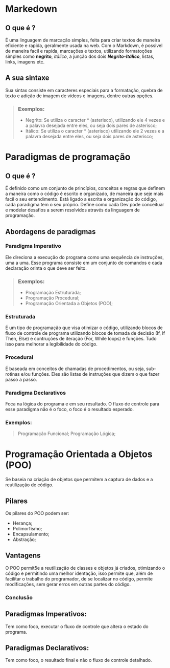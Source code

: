 # Markedown
## O que é ?
 É uma linguagem de marcação simples, feita para criar textos de maneira eficiente e rapida, geralmente usada na web. Com o Markdown, é possivel de maneira facil e rapída, marcações e textos, utilizando formatoções simples como **negrito**, *itálico*, a junção dos dois ***Negrito-Itálico***, listas, links, imagens etc.

## A sua sintaxe
 Sua sintax consiste em caracteres especiais para a formatação, quebra de texto e adição de imagem de vídeos e imagens, dentre outras opções. 

> ### Exemplos:
> * Negrito: Se utiliza o caracter * (asterisco), utilizando ele 4 vezes e a palavra desejada entre eles, ou seja dois pares de asterisco;
> * Itálico: Se utiliza o caracter * (asterisco) utilizando ele 2 vezes e a palavra desejada entre eles, ou seja dois pares de asterisco;

# Paradigmas de programação
## O que é ?
É definido como um conjunto de princípios, conceitos e regras que definem a maneira como o código é escrito e organizado, de maneira que seje mais facíl o seu entendimento. Está ligado a escrita e organização do código, cada paradigma tem o seu próprio. Define como cada Dev pode conceituar e modelar desafios a serem resolvidos através da linguagem de programação.

## Abordagens de paradigmas
### Paradigma Imperativo
Ele direciona a execução do programa como uma sequência de instruções, uma a uma. Esse programa consiste em um conjunto de comandos e cada declaração orinta o que deve ser feito.

> ### Exemplos:
> * Programação Estruturada;
> * Programação Procedural;
> * Programação Orientada a Objetos (POO);

### Estruturada
É um tipo de programação que visa otimizar o código, utilizando blocos de fluxo de controle  de programa utilizando blocos de tomada de decisão (If, If Then, Else) e contruções de iteração (For, While loops) e funções. Tudo isso para melhorar a legibilidade do código.

### Procedural
É baseada em conceitos de chamadas de procedimentos, ou seja, sub-rotinas e/ou funções. Eles são listas de instruções que dizem o que fazer passo a passo.

### Paradigma Declarativos
Foca na lógica do programa e em seu resultado. O fluxo de controle para esse paradigma não é o foco, o foco é o resultado esperado.

### Exemplos:
> Programação Funcional;
> Programação Lógica;

# Programação Orientada a Objetos (POO)
Se baseia na criação de objetos que permitem a captura de dados e a reutilização de código.

## Pilares
Os pilares do POO podem ser:
* Herança;
* Polimorfismo;
* Encapsulamento;
* Abstração;

## Vantagens
O POO permit5e a reutilização de classes e objetos já criados, otimizando o código e permitindo uma melhor identação, isso permite que, além de facilitar o trabalho do programador, de se localizar no código, permite modificações, sem gerar erros em outras partes do código.

### Conclusão

## Paradigmas Imperativos:
Tem como foco, executar o fluxo de controle que altera o estado do programa.

## Paradigmas Declarativos:
Tem como foco, o resultado final e não o fluxo de controle detalhado.

